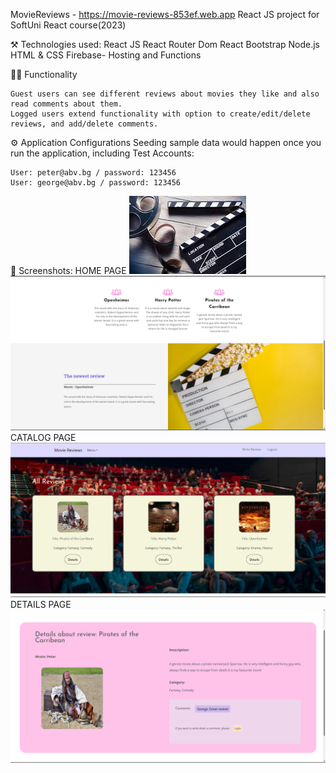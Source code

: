 MovieReviews - https://movie-reviews-853ef.web.app
React JS project for SoftUni React course(2023)

⚒️ Technologies used:
    React JS
    React Router Dom
    React Bootstrap 
    Node.js
    HTML & CSS
    Firebase- Hosting and Functions

🧑‍💻 Functionality

    Guest users can see different reviews about movies they like and also read comments about them.
    Logged users extend functionality with option to create/edit/delete reviews, and add/delete comments.


⚙️ Application Configurations
 Seeding sample data would happen once you run the application, including Test Accounts:

    User: peter@abv.bg / password: 123456
    User: george@abv.bg / password: 123456

👀 Screenshots: 
HOME PAGE
![](/client/public/img/download.jpg)
![](images/home1.png)
CATALOG PAGE
![](images/catalog.png)
DETAILS PAGE
![](images/details.png)

